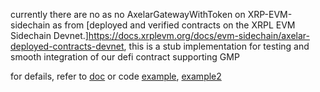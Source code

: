 currently there are no as no AxelarGatewayWithToken on XRP-EVM-sidechain as from [deployed and verified contracts on the XRPL EVM Sidechain Devnet.]https://docs.xrplevm.org/docs/evm-sidechain/axelar-deployed-contracts-devnet, this is a stub implementation for testing and smooth integration of our defi contract supporting GMP

for defails, refer to [doc](https://docs.axelar.dev/dev/general-message-passing/overview/) or code [example](https://github.com/axelarnetwork/cgp-spec/blob/main/solidity/contracts/executable/AxelarExecutable.sol), [example2](https://github.com/axelarnetwork/axelar-gmp-sdk-solidity/blob/main/contracts/gateway/AxelarAmplifierGateway.sol)
